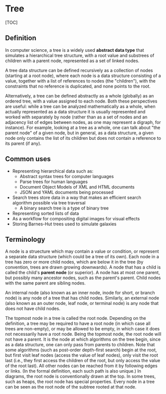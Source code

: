 # Tree

[TOC]

## Definition

In computer science, a tree is a widely used **abstract data type** that simulates a hierarchical tree structure, with a root value and substrees of children with a parent node, represented as a set of linked nodes.

A tree data structure can be defined recursively as a collection of nodes (starting at a root node), where each node is a data structure consisting of a value, together with a list of references to nodes (the "children"), with the constraints that no reference is duplicated, and none points to the root.

Alternatively, a tree can be defined abstractly as a whole (globally) as an ordered tree, with a value assigned to each node. Both these perspectives are useful: while a tree can be analyzed mathematically as a whole, when actually represented as a data structure it is usually represented and worked with separately by node (rather than as a set of nodes and an adjacency list of edges between nodes, as one may represent a digraph, for instance). For example, looking at a tree  as a whole, one can talk about "the parent node" of a given node, but in general, as a data structure, a given node only contains the list of its children but does not contain a reference to its parent (if any).

## Common uses

- Representing hierarchical data such as:
  - Abstract syntax trees for computer languages
  - Parse trees for human languages
  - Document Object Models of XML and HTML documents
  - JSON and YAML documents being processed
- Search trees store data in a way that makes an efficient search algorithm possible via tree traversal
  - A binary search tree is a type of binary tree
- Representing sorted lists of data
- As a workflow for compositing digital images for visual effects
- Storing Barnes-Hut trees used to simulate galaxies

## Terminology

A node is a struecture which may contain a value or condition, or represent a separate data structure (which could be a tree of its own). Each node in a tree has zero or more child nodes, which are below it in the tree (by convention, trees are drawn growing downwards). A node that has a child is called the child's **parent node** (or superior). A node has at most one parent, but possibly many ancestor nodes, such as the parent's parent. Child nodes with the same parent are sibling nodes.

An internal node (also known as an inner node, inode for short, or branch node) is any node of a tree that has child nodes. Similarly, an external node (also known as an outer node, leaf node, or terminal node) is any node that does not have child nodes.

The topmost node in a tree is called the root node. Depending on the definition, a tree may be required to have a root node (in which case all trees are non-empty), or may be allowed to be empty, in which case it does not necessarily have a root node. Being the topmost node, the root node will not have a parent. It is the node at which algorithms on the tree begin, since as a data structure, one can only pass from parents to children. Note that some algorithms (such as post-order depth-first search) begin at the root, but first visit leaf nodes (access the value of leaf nodes), only visit the root last (i.e., they first access the children of the root, but only access the value of the root last). All other nodes can be reached from it by following edges or links. (In the formal definition, each such path is also unique.) In diagrams, the root node is conventionally drawn at the top. In some trees, such as heaps, the root node has special properties. Every node in a tree can be seen as the root node of the subtree rooted at that node.

